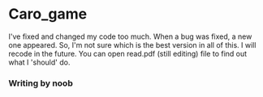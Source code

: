 # Caro_game
I've fixed and changed my code too much. When a bug was fixed, a new one appeared.
So, I'm not sure which is the best version in all of this.
I will recode in the future. You can open read.pdf (still editing) file to find out what I 'should' do.
### Writing by noob
